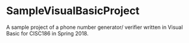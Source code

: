 # SampleVisualBasicProject
A sample project of a phone number generator/ verifier written in Visual Basic for CISC186 in Spring 2018.
